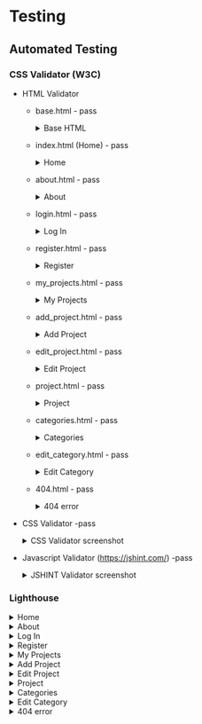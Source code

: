 # Testing

## Automated Testing 

### CSS Validator (W3C)
 * HTML Validator 

   * base.html - pass
     <details>
     <summary>Base HTML</summary>
     <br>

     ![Base HMTL results](./sewingsquad/static/images/readme_docs/testing/W3C/home.PNG)
    
    </details>  

   * index.html (Home) - pass
      <details>
      <summary>Home</summary>
      <br>

      ![Home page results](./sewingsquad/static/images/readme_docs/testing/W3C/home.PNG)

      </details> 

   * about.html - pass

      <details>
      <summary>About</summary>
      <br>

      ![About page test results](./sewingsquad/static/images/readme_docs/testing/W3C/about.PNG)

      </details> 


   * login.html - pass
     <details>
     <summary>Log In</summary>
     <br>

     ![Log in test results ](./sewingsquad/static/images/readme_docs/testing/W3C/login.PNG)

    </details>  

    
   * register.html - pass
     <details>
     <summary>Register</summary>
     <br>

     ![Register page test reulst](./sewingsquad/static/images/readme_docs/testing/W3C/register.PNG)

    </details>  

   * my_projects.html - pass
     <details>
     <summary>My Projects</summary>
     <br>

     ![My projects page test reulst]()

    </details>      

   * add_project.html - pass
     <details>
     <summary>Add Project</summary>
     <br>

     ![Add project page test reulst]()

    </details>  

   * edit_project.html - pass
     <details>
     <summary>Edit Project</summary>
     <br>

     ![Edit Project page test reulst](./sewingsquad/static/images/readme_docs/testing/W3C/edit_project.PNG)

    </details>  

   * project.html - pass
     <details>
     <summary>Project</summary>
     <br>

     ![Project page test reulst](./sewingsquad/static/images/readme_docs/testing/W3C/project.PNG)

    </details>  

   * categories.html - pass
     <details>
     <summary>Categories</summary>
     <br>

     ![Categories page test reulst](./sewingsquad/static/images/readme_docs/testing/W3C/categories.PNG)

    </details>  

   * edit_category.html - pass
     <details>
     <summary>Edit Category</summary>
     <br>

     ![Edit Category page test reulst](./sewingsquad/static/images/readme_docs/testing/W3C/edit-category.PNG)

    </details>

    * 404.html - pass
        <details>
        <summary>404 error</summary>
        <br>

        ![404 error page test reulst]()

        </details>      
      

    

 * CSS Validator -pass
    
   <details>
   <summary>CSS Validator screenshot</summary>
   <br>
 
   ![Stylesheet Valiation](./assets/readme_docs/automated_testing/w3c-css-validator.JPG)

   </details>  

  * Javascript Validator (https://jshint.com/) -pass

    <details>
    <summary>JSHINT Validator screenshot</summary>
    <br>
  
    ![Javascript Valiation](./assets/readme_docs/automated_testing/jshint-validator-javascript.JPG)

    </details>   

  ### Lighthouse

  <details>
    <summary>Home</summary>
    <br>

    ![Home page results](./sewingsquad/static/images/readme_docs/testing/W3C/home.PNG)

  </details> 



   <details>
    <summary>About</summary>
    <br>

    ![About page test results](./sewingsquad/static/images/readme_docs/testing/W3C/about.PNG)

   </details> 

  <details>
    <summary>Log In</summary>
    <br>

    ![Log in test results ](./sewingsquad/static/images/readme_docs/testing/W3C/login.PNG)

  </details>  


  <details>
    <summary>Register</summary>
    <br>

  ![Register page test reulst](./sewingsquad/static/images/readme_docs/testing/W3C/register.PNG)

  </details>  

  <details>
    <summary>My Projects</summary>
    <br>

    ![My projects page test reulst]()

  </details>      

  <details>
    <summary>Add Project</summary>
    <br>

    ![Add project page test reulst]()

  </details>  

  <details>
    <summary>Edit Project</summary>
    <br>

    ![Edit Project page test reulst](./sewingsquad/static/images/readme_docs/testing/W3C/edit_project.PNG)

  </details>  


  <details>
    <summary>Project</summary>
    <br>

    ![Project page test reulst](./sewingsquad/static/images/readme_docs/testing/W3C/project.PNG)

  </details>  

  
  <details>
    <summary>Categories</summary>
    <br>

    ![Categories page test reulst](./sewingsquad/static/images/readme_docs/testing/W3C/categories.PNG)

  </details>  

  <details>
    <summary>Edit Category</summary>
    <br>

    ![Edit Category page test reulst](./sewingsquad/static/images/readme_docs/testing/W3C/edit-category.PNG)

  </details>

   <details>
      <summary>404 error</summary>
      <br>

      ![404 error page test reulst]()

   </details>      
      

